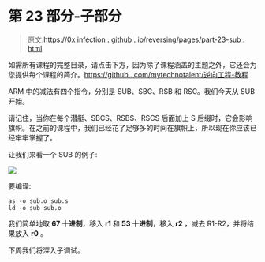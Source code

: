 # 第 23 部分-子部分

> 原文:[https://0x infection . github . io/reversing/pages/part-23-sub . html](https://0xinfection.github.io/reversing/pages/part-23-sub.html)

如需所有课程的完整目录，请点击下方，因为除了课程涵盖的主题之外，它还会为您提供每个课程的简介。[https://github . com/mytechnotalent/逆向工程-教程](https://github.com/mytechnotalent/Reverse-Engineering-Tutorial)

ARM 中的减法有四个指令，分别是 SUB、SBC、RSB 和 RSC。我们今天从 SUB 开始。

请记住，当你在每个潜艇、SBCS、RSBS、RSCS 后面加上 S 后缀时，它会影响旗帜。在之前的课程中，我们已经花了足够多的时间在旗帜上，所以现在你应该已经牢牢掌握了。

让我们来看一个 SUB 的例子:

![](../Images/8c03aa5f1d016900433fc6104368608d.png)

要编译:

```
as -o sub.o sub.s
ld -o sub sub.o

```

我们简单地取 **67 十进制**，移入 **r1** 和 **53 十进制**，移入 **r2** ，减去 R1-R2，并将结果放入 **r0** 。

下周我们将深入子调试。